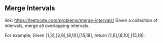 ## Merge Intervals 
link: <https://leetcode.com/problems/merge-intervals/>
Given a collection of intervals, merge all overlapping intervals.


For example,
Given [1,3],[2,6],[8,10],[15,18],
return [1,6],[8,10],[15,18].
